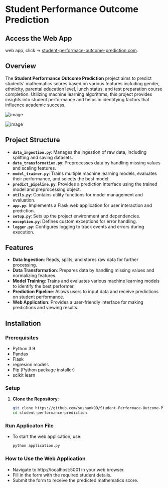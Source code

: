 # Student Performance Outcome Prediction

## Access the Web App

web app, click ->     [student-performace-outcome-prediction.com](https://student-performace-outcome-prediction.onrender.com).


## Overview

The **Student Performance Outcome Prediction** project aims to predict students' mathematics scores based on various features including gender, ethnicity, parental education level, lunch status, and test preparation course completion. Utilizing machine learning algorithms, this project provides insights into student performance and helps in identifying factors that influence academic success.


![image](https://github.com/user-attachments/assets/2cdce8b4-8a09-463e-a667-15d44f13a6c1)

![image](https://github.com/user-attachments/assets/825aeccf-3e3f-4818-933b-d4a94112e6e9)


## Project Structure

- **`data_ingestion.py`**: Manages the ingestion of raw data, including splitting and saving datasets.
- **`data_transformation.py`**: Preprocesses data by handling missing values and scaling features.
- **`model_trainer.py`**: Trains multiple machine learning models, evaluates their performance, and selects the best model.
- **`predict_pipeline.py`**: Provides a prediction interface using the trained model and preprocessing object.
- **`utils.py`**: Contains utility functions for model management and evaluation.
- **`app.py`**: Implements a Flask web application for user interaction and prediction.
- **`setup.py`**: Sets up the project environment and dependencies.
- **`exception.py`**: Defines custom exceptions for error handling.
- **`logger.py`**: Configures logging to track events and errors during execution.

## Features

- **Data Ingestion**: Reads, splits, and stores raw data for further processing.
- **Data Transformation**: Prepares data by handling missing values and normalizing features.
- **Model Training**: Trains and evaluates various machine learning models to identify the best performer.
- **Prediction Pipeline**: Allows users to input data and receive predictions on student performance.
- **Web Application**: Provides a user-friendly interface for making predictions and viewing results.

## Installation

### Prerequisites

- Python 3.9
- Pandas
- Flask
- regresion models
- Pip (Python package installer)
- scikit learn

### Setup

1. **Clone the Repository**:

   ```bash
   git clone https://github.com/sushank99/Student-Performace-Outcome-Prediction.git
   cd student-performance-prediction
### **Run Applicaton File**
- To start the web application, use:

   ```bash
   python application.py     
### How to Use the Web Application
- Navigate to http://localhost:5001 in your web browser.
- Fill in the form with the required student details.
- Submit the form to receive the predicted mathematics score.
